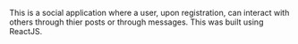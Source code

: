 This is a social application where a user, upon registration, can interact with others through thier posts or through messages. This was built using ReactJS.